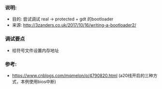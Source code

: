 ### 说明:
* 目的: 尝试调试 real -> protected + gdt 的bootloader
* 来源: http://3zanders.co.uk/2017/10/16/writing-a-bootloader2/

### 调试要点
* 给符号文件设置内存地址

### 参考:
* https://www.cnblogs.com/mqmelon/p/4790820.html (a20线开启的三种方式，本例使用bios中断)
